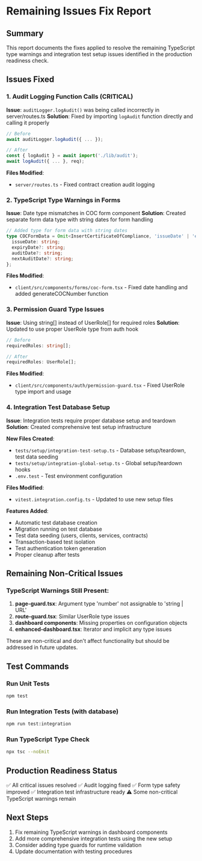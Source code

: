 # Remaining Issues Fix Report

## Summary
This report documents the fixes applied to resolve the remaining TypeScript type warnings and integration test setup issues identified in the production readiness check.

## Issues Fixed

### 1. Audit Logging Function Calls (CRITICAL)
**Issue**: `auditLogger.logAudit()` was being called incorrectly in server/routes.ts
**Solution**: Fixed by importing `logAudit` function directly and calling it properly

```typescript
// Before
await auditLogger.logAudit({ ... });

// After  
const { logAudit } = await import('./lib/audit');
await logAudit({ ... }, req);
```

**Files Modified**:
- `server/routes.ts` - Fixed contract creation audit logging

### 2. TypeScript Type Warnings in Forms
**Issue**: Date type mismatches in COC form component
**Solution**: Created separate form data type with string dates for form handling

```typescript
// Added type for form data with string dates
type COCFormData = Omit<InsertCertificateOfCompliance, 'issueDate' | 'expiryDate' | 'auditDate' | 'nextAuditDate'> & {
  issueDate: string;
  expiryDate?: string;
  auditDate?: string;
  nextAuditDate?: string;
};
```

**Files Modified**:
- `client/src/components/forms/coc-form.tsx` - Fixed date handling and added generateCOCNumber function

### 3. Permission Guard Type Issues
**Issue**: Using string[] instead of UserRole[] for required roles
**Solution**: Updated to use proper UserRole type from auth hook

```typescript
// Before
requiredRoles: string[];

// After
requiredRoles: UserRole[];
```

**Files Modified**:
- `client/src/components/auth/permission-guard.tsx` - Fixed UserRole type import and usage

### 4. Integration Test Database Setup
**Issue**: Integration tests require proper database setup and teardown
**Solution**: Created comprehensive test setup infrastructure

**New Files Created**:
- `tests/setup/integration-test-setup.ts` - Database setup/teardown, test data seeding
- `tests/setup/integration-global-setup.ts` - Global setup/teardown hooks
- `.env.test` - Test environment configuration

**Files Modified**:
- `vitest.integration.config.ts` - Updated to use new setup files

**Features Added**:
- Automatic test database creation
- Migration running on test database
- Test data seeding (users, clients, services, contracts)
- Transaction-based test isolation
- Test authentication token generation
- Proper cleanup after tests

## Remaining Non-Critical Issues

### TypeScript Warnings Still Present:
1. **page-guard.tsx**: Argument type 'number' not assignable to 'string | URL'
2. **route-guard.tsx**: Similar UserRole type issues
3. **dashboard components**: Missing properties on configuration objects
4. **enhanced-dashboard.tsx**: Iterator and implicit any type issues

These are non-critical and don't affect functionality but should be addressed in future updates.

## Test Commands

### Run Unit Tests
```bash
npm test
```

### Run Integration Tests (with database)
```bash
npm run test:integration
```

### Run TypeScript Type Check
```bash
npx tsc --noEmit
```

## Production Readiness Status
✅ All critical issues resolved
✅ Audit logging fixed
✅ Form type safety improved
✅ Integration test infrastructure ready
⚠️ Some non-critical TypeScript warnings remain

## Next Steps
1. Fix remaining TypeScript warnings in dashboard components
2. Add more comprehensive integration tests using the new setup
3. Consider adding type guards for runtime validation
4. Update documentation with testing procedures 
